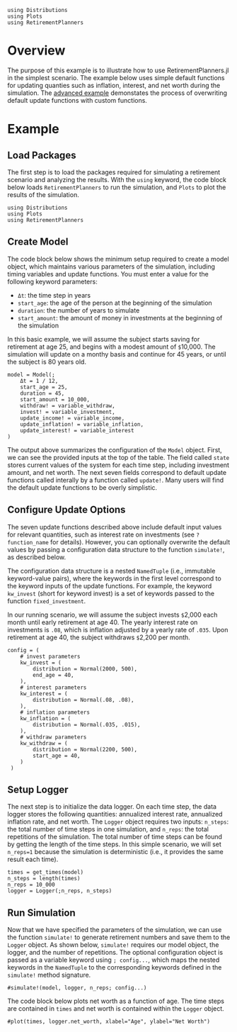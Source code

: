 ```@setup intermediate
using Distributions
using Plots
using RetirementPlanners
```
# Overview

The purpose of this example is to illustrate how to use RetirementPlanners.jl in the simplest scenario. The example below uses simple default functions for updating quanties such as inflation, interest, and net worth during the simulation. The [advanced example](advanced_example.md) demonstates the process of overwriting default update functions with custom functions. 

# Example 

## Load Packages

The first step is to load the packages required for simulating a retirement scenario and analyzing the results. With the `using` keyword, the code block below loads `RetirementPlanners` to run the simulation, and `Plots` to plot the results of the simulation. 

```@example intermediate
using Distributions 
using Plots
using RetirementPlanners
```

## Create Model

The code block below shows the minimum setup required to create a model object, which maintains various parameters of the simulation, including timing variables and update functions. You must enter a value for the following keyword parameters:

- `Δt`: the time step in years 
- `start_age`: the age of the person at the beginning of the simulation
- `duration`: the number of years to simulate
- `start_amount`: the amount of money in investments at the beginning of the simulation

In this basic example, we will assume the subject starts saving for retirement at age 25, and begins with a modest amount of `$`10,000. The simulation will update on a monthy basis and continue for 45 years, or until the subject is 80 years old. 

```@example intermediate 
model = Model(;
    Δt = 1 / 12,
    start_age = 25,
    duration = 45,
    start_amount = 10_000,
    withdraw! = variable_withdraw,
    invest! = variable_investment,
    update_income! = variable_income,
    update_inflation! = variable_inflation,
    update_interest! = variable_interest 
)
```

The output above summarizes the configuration of the `Model` object. First, we can see the provided inputs at the top of the table. The field called `state` stores current values of the system for each time step, including investment amount, and net worth. The next seven fields correspond to default update functions called interally by a function called `update!`. Many users will find the default update functions to be overly simplistic. 

## Configure Update Options

The seven update functions described above include default input values for relevant quantities, such as interest rate on investments (see `? function_name` for details). However, you can optionally overwrite the default values by passing a configuration data structure to the function `simulate!`, as described below. 

The configuration data structure is a nested `NamedTuple` (i.e., immutable keyword-value pairs), where the keywords in the first level correspond to the keyword inputs of the update functions. For example, the keyword `kw_invest` (short for keyword invest) is a set of keywords passed to the function `fixed_investment`.

In our running scenario, we will assume the subject invests `$`2,000 each month until early retirement at age 40. The yearly interest rate on investments is `.08`, which is inflation adjusted by a yearly rate of `.035`. Upon retirement at age 40, the subject withdraws `$`2,200 per month.  

```@example intermediate 
config = (
    # invest parameters
    kw_invest = (
        distribution = Normal(2000, 500),
        end_age = 40,
    ),
    # interest parameters
    kw_interest = (
        distribution = Normal(.08, .08),
    ),
    # inflation parameters
    kw_inflation = (
        distribution = Normal(.035, .015),
    ),
    # withdraw parameters 
    kw_withdraw = (
        distribution = Normal(2200, 500),
        start_age = 40,
    )
 )
```
## Setup Logger

The next step is to initialize the data logger. On each time step, the data logger stores the following quantities: annualized interest rate, annualized inflation rate, and net worth. The `Logger` object requires two inputs: `n_steps`: the total number of time steps in one simulation, and `n_reps`: the total repetitions of the simulation. The total number of time steps can be found by getting the length of the time steps. In this simple scenario, we will set `n_reps=1` because the simulation is deterministic (i.e., it provides the same result each time). 

```@example intermediate 
times = get_times(model)
n_steps = length(times)
n_reps = 10_000
logger = Logger(;n_reps, n_steps)
```

## Run Simulation

Now that we have specified the parameters of the simulation, we can use the function `simulate!` to generate retirement numbers and save them to the `Logger` object. As shown below, `simulate!` requires our model object, the logger, and the number of repetitions. The optional configuration object is passed as a variable keyword using `; config...`, which maps the nested keywords in the `NamedTuple` to the corresponding keywords defined in the `simulate!` method signature. 

```@example intermediate
#simulate!(model, logger, n_reps; config...)
```

The code block below plots net worth as a function of age. The time steps are contained in `times` and net worth is contained within the `Logger` object. 

```@example intermediate 
#plot(times, logger.net_worth, xlabel="Age", ylabel="Net Worth")
```
